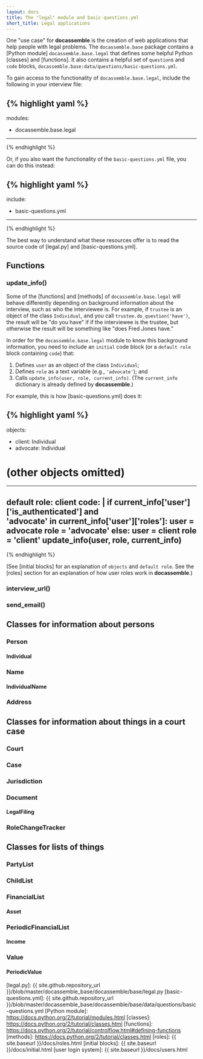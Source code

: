 ```yaml
---
layout: docs
title: The "legal" module and basic-questions.yml
short_title: Legal applications
---
```


One "use case" for **docassemble** is the creation of web applications
that help people with legal problems.  The `docassemble.base` package
contains a [Python module] `docassemble.base.legal` that defines some
helpful Python [classes] and [functions].  It also contains a helpful
set of `question`s and `code` blocks,
`docassemble.base:data/questions/basic-questions.yml`.

To gain access to the functionality of `docassemble.base.legal`,
include the following in your interview file:

{% highlight yaml %}
---
modules:
  - docassemble.base.legal
---
{% endhighlight %}

Or, if you also want the functionality of the `basic-questions.yml`
file, you can do this instead:

{% highlight yaml %}
---
include:
  - basic-questions.yml
---
{% endhighlight %}

The best way to understand what these resources offer is to read the
source code of [legal.py] and [basic-questions.yml].

## Functions

### update_info()

Some of the [functions] and [methods] of `docassemble.base.legal` will
behave differently depending on background information about the
interview, such as who the interviewee is.  For example, if `trustee`
is an object of the class `Individual`, and you call
`trustee.do_question('have')`, the result will be "do you have" if
if the interviewee is the trustee, but otherwise the result will be
something like "does Fred Jones have."

In order for the `docassemble.base.legal` module to know this
background information, you need to include an `initial` code block
(or a `default role` block containing `code`) that:

1. Defines `user` as an object of the class `Individual`;
2. Defines `role` as a text variable (e.g., `'advocate'`); and
3. Calls `update_info(user, role, current_info)`.  (The `current_info`
dictionary is already defined by **docassemble**.)

For example, this is how [basic-questions.yml] does it:

{% highlight yaml %}
---
objects:
  - client: Individual
  - advocate: Individual
  # (other objects omitted)
---
default role: client
code: |
  if current_info['user']['is_authenticated'] and \
     'advocate' in current_info['user']['roles']:
    user = advocate
    role = 'advocate'
  else:
    user = client
    role = 'client'
  update_info(user, role, current_info)
---
{% endhighlight %}

(See [initial blocks] for an explanation of `objects` and `default
role`.  See the [roles] section for an explanation of how user roles
work in **docassemble**.)

### interview_url()

### send_email()

## Classes for information about persons

### Person

#### Individual

### Name

#### IndividualName

### Address

## Classes for information about things in a court case

### Court

### Case

### Jurisdiction

### Document

#### LegalFiling

### RoleChangeTracker

## Classes for lists of things

### PartyList

### ChildList

### FinancialList

#### Asset

### PeriodicFinancialList

#### Income

### Value

#### PeriodicValue





[legal.py]: {{ site.github.repository_url }}/blob/master/docassemble_base/docassemble/base/legal.py
[basic-questions.yml]: {{ site.github.repository_url }}/blob/master/docassemble_base/docassemble/base/data/questions/basic-questions.yml
[Python module]: https://docs.python.org/2/tutorial/modules.html
[classes]: https://docs.python.org/2/tutorial/classes.html
[functions]: https://docs.python.org/2/tutorial/controlflow.html#defining-functions
[methods]: https://docs.python.org/2/tutorial/classes.html
[roles]: {{ site.baseurl }}/docs/roles.html
[initial blocks]: {{ site.baseurl }}/docs/initial.html
[user login system]: {{ site.baseurl }}/docs/users.html
